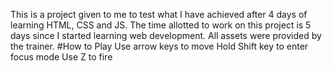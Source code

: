 This is a project given to me to test what I have achieved after 4 days of learning HTML, CSS and JS. The time allotted to work on this project is 5 days since I started learning web development. All assets were provided by the trainer.
#How to Play
Use arrow keys to move
Hold Shift key to enter focus mode
Use Z to fire
